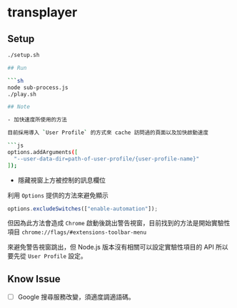 # transplayer

## Setup

````sh
./setup.sh

## Run

```sh
node sub-process.js
./play.sh

## Note

- 加快速度所使用的方法

目前採用導入 `User Profile` 的方式來 cache 訪問過的頁面以及加快啟動速度

```js
options.addArguments([
  "--user-data-dir=path-of-user-profile/{user-profile-name}"
]);
````

- 隱藏視窗上方被控制的訊息欄位

利用 `Options` 提供的方法來避免顯示

```js
options.excludeSwitches(["enable-automation"]);
```

但因為此方法會造成 `Chrome` 啟動後跳出警告視窗，目前找到的方法是開始實驗性項目 `chrome://flags/#extensions-toolbar-menu`

來避免警告視窗跳出，但 Node.js 版本沒有相關可以設定實驗性項目的 API 所以要先從 `User Profile` 設定。

## Know Issue

- [ ] Google 搜尋服務改變，須適度調適語碼。
